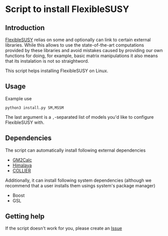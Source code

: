 # Script to install FlexibleSUSY

## Introduction
[FlexibleSUSY](https://github.com/FlexibleSUSY/FlexibleSUSY) relias on some and optionally can link to certain external libraries.
While this allows to use the state-of-the-art computations provided by these libraries and avoid mistakes caused by providing our own functions for doing, for example, basic matrix manipulations it also means that its instalation is not so straightword.

This script helps installing FlexibleSUSY on Linux.

## Usage
Example use
```
python3 install.py SM,MSSM
```
The last argument is a `,`-separated list of models you'd like to configure FlexibleSUSY with.

## Dependencies

The script can automatically install following external dependencies

- [GM2Calc](https://github.com/GM2Calc/GM2Calc)
- [Himalaya](https://github.com/Himalaya-Library/Himalaya)
- [COLLIER](https://collier.hepforge.org)

Additionally, it can install following system dependencies (although we recommend that a user installs them usings system's package manager)

- Boost
- GSL

## Getting help
If the script doesn't work for you, please create an [Issue](https://github.com/wkotlarski/install-flexiblesusy/issues)
